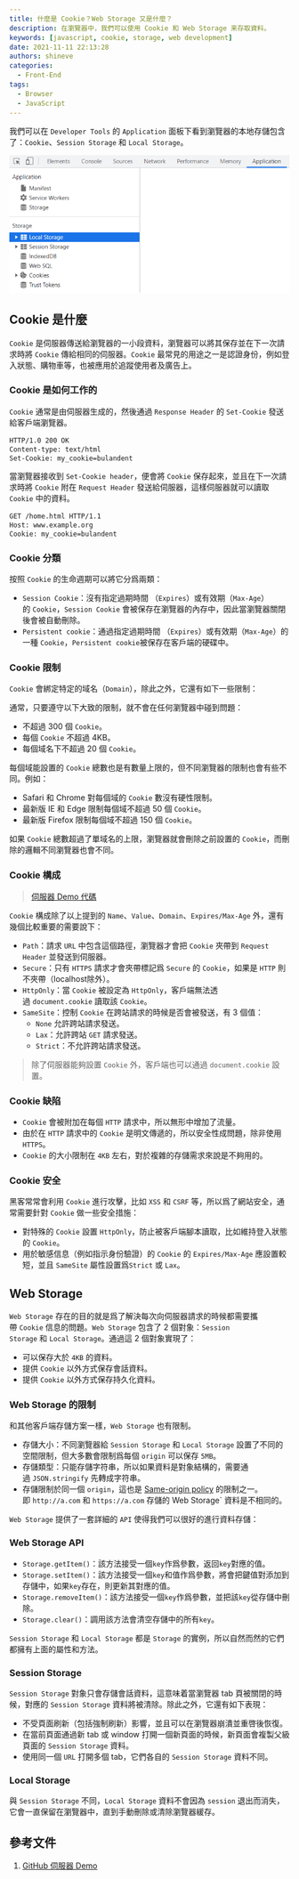 ```yaml
---
title: 什麼是 Cookie？Web Storage 又是什麼？
description: 在瀏覽器中，我們可以使用 Cookie 和 Web Storage 来存取資料。
keywords: [javascript, cookie, storage, web development]
date: 2021-11-11 22:13:28
authors: shineve
categories:
  - Front-End
tags:
  - Browser
  - JavaScript
---
```

我們可以在 `Developer Tools` 的 `Application` 面板下看到瀏覽器的本地存儲包含了：`Cookie`、`Session Storage` 和 `Local Storage`。

![Browser Storage](storage.png)

## **Cookie 是什麼**

`Cookie` 是伺服器傳送給瀏覽器的一小段資料，瀏覽器可以將其保存並在下一次請求時將 `Cookie` 傳給相同的伺服器。`Cookie` 最常見的用途之一是認證身份，例如登入狀態、購物車等，也被應用於追蹤使用者及廣告上。

### Cookie 是如何工作的

`Cookie` 通常是由伺服器生成的，然後通過 `Response Header` 的 `Set-Cookie` 發送給客戶端瀏覽器。

``` text
HTTP/1.0 200 OK
Content-type: text/html
Set-Cookie: my_cookie=bulandent
```

<!--truncate-->

當瀏覽器接收到 `Set-Cookie header`，便會將 `Cookie` 保存起來，並且在下一次請求時將 `Cookie` 附在 `Request Header` 發送給伺服器，這樣伺服器就可以讀取 `Cookie` 中的資料。

``` text
GET /home.html HTTP/1.1
Host: www.example.org
Cookie: my_cookie=bulandent
```


### Cookie 分類

按照 `Cookie` 的生命週期可以將它分爲兩類：

- `Session Cookie`：沒有指定過期時間 （`Expires`）或有效期（`Max-Age`）的 `Cookie`，`Session Cookie` 會被保存在瀏覽器的內存中，因此當瀏覽器關閉後會被自動刪除。
- `Persistent cookie`：通過指定過期時間 （`Expires`）或有效期（`Max-Age`）的一種 `Cookie`，`Persistent cookie`被保存在客戶端的硬碟中。

### Cookie 限制

`Cookie` 會綁定特定的域名（`Domain`），除此之外，它還有如下一些限制：

通常，只要遵守以下大致的限制，就不會在任何瀏覽器中碰到問題：

- 不超過 300 個 `Cookie`。
- 每個 `Cookie` 不超過 4KB。
- 每個域名下不超過 20 個 `Cookie`。

每個域能設置的 `Cookie` 總數也是有數量上限的，但不同瀏覽器的限制也會有些不同。例如：

- Safari 和 Chrome 對每個域的 `Cookie` 數沒有硬性限制。
- 最新版 IE 和 Edge 限制每個域不超過 50 個 `Cookie`。
- 最新版 Firefox 限制每個域不超過 150 個 `Cookie`。

如果 `Cookie` 總數超過了單域名的上限，瀏覽器就會刪除之前設置的 `Cookie`，而刪除的邏輯不同瀏覽器也會不同。

### Cookie 構成

> [伺服器 Demo 代碼](https://github.com/shineve/Study-Notes/tree/main/book-club/cookie-and-browser-storage)

`Cookie` 構成除了以上提到的 `Name`、`Value`、`Domain`、`Expires/Max-Age` 外，還有幾個比較重要的需要說下：

- `Path`：請求 `URL` 中包含這個路徑，瀏覽器才會把 `Cookie` 夾帶到 `Request Header` 並發送到伺服器。
- `Secure`：只有 `HTTPS` 請求才會夾帶標記爲 `Secure` 的 `Cookie`，如果是 `HTTP` 則不夾帶（localhost除外）。
- `HttpOnly`：當 `Cookie` 被設定為 `HttpOnly`，客戶端無法透過 `document.cookie` 讀取該 `Cookie`。
- `SameSite`：控制 `Cookie` 在跨站請求的時候是否會被發送，有 3 個值：
  - `None` 允許跨站請求發送。
  - `Lax`：允許跨站 `GET` 請求發送。
  - `Strict`：不允許跨站請求發送。

> 除了伺服器能夠設置 `Cookie` 外，客戶端也可以通過 `document.cookie` 設置。

### Cookie 缺陷

- `Cookie` 會被附加在每個 `HTTP` 請求中，所以無形中增加了流量。
- 由於在 `HTTP` 請求中的 `Cookie` 是明文傳遞的，所以安全性成問題，除非使用 `HTTPS`。
- `Cookie` 的大小限制在 `4KB` 左右，對於複雜的存儲需求來說是不夠用的。

### Cookie 安全

黑客常常會利用 `Cookie` 進行攻擊，比如 `XSS` 和 `CSRF` 等，所以爲了網站安全，通常需要針對 `Cookie` 做一些安全措施：

- 對特殊的 `Cookie` 設置 `HttpOnly`，防止被客戶端腳本讀取，比如維持登入狀態的 `Cookie`。
- 用於敏感信息（例如指示身份驗證）的 `Cookie` 的 `Expires/Max-Age` 應設置較短，並且 `SameSite` 屬性設置爲`Strict` 或 `Lax`。

## **Web Storage**

`Web Storage` 存在的目的就是爲了解決每次向伺服器請求的時候都需要攜帶 `Cookie` 信息的問題。`Web Storage` 包含了 2 個對象：`Session Storage` 和 `Local Storage`。通過這 2 個對象實現了：

- 可以保存大於 `4KB` 的資料。
- 提供 `Cookie` 以外方式保存會話資料。
- 提供 `Cookie` 以外方式保存持久化資料。

### Web Storage 的限制

和其他客戶端存儲方案一樣，`Web Storage` 也有限制。

- 存儲大小：不同瀏覽器給 `Session Storage` 和 `Local Storage` 設置了不同的空間限制，但大多數會限制爲每個 `origin` 可以保存 `5MB`。
- 存儲類型：只能存儲字符串，所以如果資料是對象結構的，需要通過 `JSON.stringify` 先轉成字符串。
- 存儲限制於同一個 `origin`，這也是 [Same-origin policy](https://developer.mozilla.org/zh-TW/docs/Web/Security/Same-origin_policy) 的限制之一。即 `http://a.com` 和 `https://a.com` 存儲的 Web Storage` 資料是不相同的。

`Web Storage` 提供了一套詳細的 `API` 使得我們可以很好的進行資料存儲：

### Web Storage API

- `Storage.getItem()`：該方法接受一個`key`作爲參數，返回`key`對應的值。
- `Storage.setItem()`：該方法接受一個`key`和值作爲參數，將會把鍵值對添加到存儲中，如果`key`存在，則更新其對應的值。
- `Storage.removeItem()`：該方法接受一個`key`作爲參數，並把該`key`從存儲中刪除。
- `Storage.clear()`：調用該方法會清空存儲中的所有`key`。

`Session Storage` 和 `Local Storage` 都是 `Storage` 的實例，所以自然而然的它們都擁有上面的屬性和方法。

### Session Storage

`Session Storage` 對象只會存儲會話資料，這意味着當瀏覽器 tab 頁被關閉的時候，對應的 `Session Storage` 資料將被清除。除此之外，它還有如下表現：

- 不受頁面刷新（包括強制刷新）影響，並且可以在瀏覽器崩潰並重啓後恢復。
- 在當前頁面通過新 tab 或 window 打開一個新頁面的時候，新頁面會複製父級頁面的 `Session Storage` 資料。
- 使用同一個 `URL` 打開多個 tab，它們各自的 `Session Storage` 資料不同。

### Local Storage

與 `Session Storage` 不同，`Local Storage` 資料不會因為 `session` 退出而消失，它會一直保留在瀏覽器中，直到手動刪除或清除瀏覽器緩存。

## 參考文件

1. [GitHub 伺服器 Demo](https://github.com/shineve/Study-Notes/tree/main/book-club/cookie-and-browser-storage)
